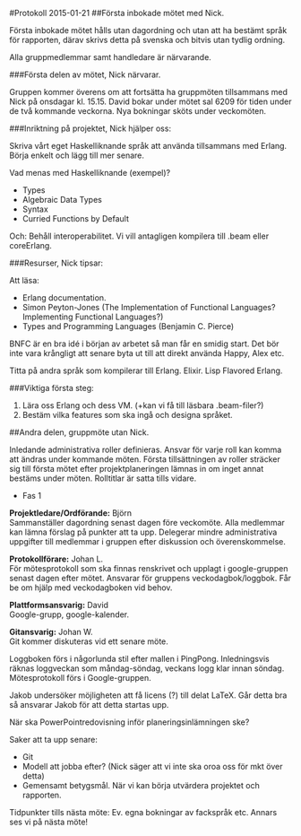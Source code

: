 #Protokoll 2015-01-21
##Första inbokade mötet med Nick.

Första inbokade mötet hålls utan dagordning och utan att ha bestämt språk
för rapporten, därav skrivs detta på svenska och bitvis utan tydlig ordning.

Alla gruppmedlemmar samt handledare är närvarande.

###Första delen av mötet, Nick närvarar.

Gruppen kommer överens om att fortsätta ha gruppmöten tillsammans med Nick
på onsdagar kl. 15.15. David bokar under mötet sal 6209 för tiden
under de två kommande veckorna. Nya bokningar sköts under veckomöten.

###Inriktning på projektet, Nick hjälper oss:

Skriva vårt eget Haskelliknande språk att använda tillsammans med Erlang.
Börja enkelt och lägg till mer senare.

Vad menas med Haskelliknande (exempel)?
- Types
- Algebraic Data Types
- Syntax
- Curried Functions by Default

Och: Behåll interoperabilitet.
     Vi vill antagligen kompilera till .beam eller coreErlang.


###Resurser, Nick tipsar:

Att läsa:
- Erlang documentation.
- Simon Peyton-Jones (The Implementation of Functional Languages? Implementing Functional Languages?)
- Types and Programming Languages (Benjamin C. Pierce)

BNFC är en bra idé i början av arbetet så man får en smidig start. Det bör inte vara 
krångligt att senare byta ut till att direkt använda Happy, Alex etc.

Titta på andra språk som kompilerar till Erlang.
Elixir. Lisp Flavored Erlang.

###Viktiga första steg:

1. Lära oss Erlang och dess VM. (+kan vi få till läsbara .beam-filer?)
2. Bestäm vilka features som ska ingå och designa språket.



##Andra delen, gruppmöte utan Nick.

Inledande administrativa roller definieras. Ansvar för varje roll kan
komma att ändras under kommande möten.
Första tillsättningen av roller sträcker sig till första mötet efter
projektplaneringen lämnas in om inget annat bestäms under möten.
Rolltitlar är satta tills vidare.

- Fas 1

**Projektledare/Ordförande:** Björn  
Sammanställer dagordning senast dagen före veckomöte.
Alla medlemmar kan lämna förslag på punkter att ta upp.
Delegerar mindre administrativa uppgifter till medlemmar
i gruppen efter diskussion och överenskommelse.

**Protokollförare:** Johan L.  
För mötesprotokoll som ska finnas renskrivet och upplagt i
google-gruppen senast dagen efter mötet.
Ansvarar för gruppens veckodagbok/loggbok.
Får be om hjälp med veckodagboken vid behov.

**Plattformsansvarig:** David  
Google-grupp, google-kalender.

**Gitansvarig:** Johan W.  
Git kommer diskuteras vid ett senare möte.


Loggboken förs i någorlunda stil efter mallen i PingPong.
Inledningsvis räknas loggveckan som måndag-söndag, veckans logg klar innan söndag.
Mötesprotokoll förs i Google-gruppen.

Jakob undersöker möjligheten att få licens (?) till delat LaTeX.
Går detta bra så ansvarar Jakob för att detta startas upp.

När ska PowerPointredovisning inför planeringsinlämningen ske?

Saker att ta upp senare:
- Git
- Modell att jobba efter? (Nick säger att vi inte ska oroa oss för mkt över detta)
- Gemensamt betygsmål. När vi kan börja utvärdera projektet och rapporten.

Tidpunkter tills nästa möte:
Ev. egna bokningar av fackspråk etc.
Annars ses vi på nästa möte!

